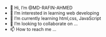 - 👋 Hi, I’m @MD-RAFIN-AHMED
- 👀 I’m interested in learning web developing
- 🌱 I’m currently learning html,css, JavaScript
- 💞️ I’m looking to collaborate on ...
- 📫 How to reach me ...

<!---
MD-RAFIN-AHMED/MD-RAFIN-AHMED is a ✨ special ✨ repository because its `README.md` (this file) appears on your GitHub profile.
You can click the Preview link to take a look at your changes.
--->
